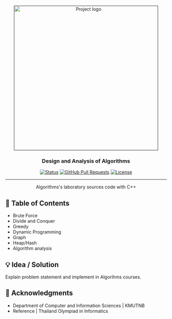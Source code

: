 <p align="center">
  <a href="" rel="noopener">
 <img src="https://i.imgur.com/AZ2iWek.png" alt="Project logo" width="450"></a>
</p>
<h3 align="center">Design and Analysis of Algorithms</h3>

<div align="center">

[![Status](https://img.shields.io/badge/status-active-success.svg)]()
[![GitHub Pull Requests](https://img.shields.io/github/issues-pr/kylelobo/The-Documentation-Compendium.svg)](https://github.com/kylelobo/The-Documentation-Compendium/pulls)
[![License](https://img.shields.io/badge/license-MIT-blue.svg)](LICENSE.md)

</div>

---

<p align="center"> Algorithms's laboratory sources code with C++
    <br> 
</p>

## 📝 Table of Contents
- Brute Force
- Divide and Conquer
- Greedy
- Dynamic Programming
- Graph
- Heap/Hash
- Algorithm analysis

## 💡 Idea / Solution <a name = "idea"></a>

Explain problem statement and implement in Algorihms courses.

## 🎉 Acknowledgments <a name = "acknowledgments"></a>

- Department of Computer and Information Sciences | KMUTNB
- Reference | Thailand Olympiad in Informatics 
